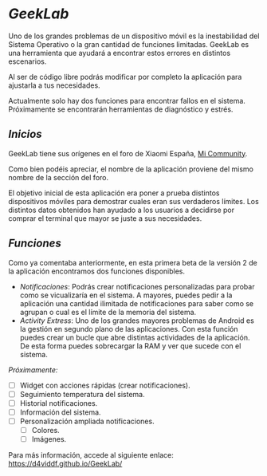 # *GeekLab*
Uno de los grandes problemas de un dispositivo móvil es la inestabilidad del Sistema Operativo o la gran cantidad de funciones limitadas. GeekLab es una herramienta que ayudará a encontrar estos errores en distintos escenarios.

Al ser de código libre podrás modificar por completo la aplicación para ajustarla a tus necesidades.

Actualmente solo hay dos funciones para encontrar fallos en el sistema. Próximamente se encontrarán herramientas de diagnóstico y estrés.

## *Inicios*

GeekLab tiene sus orígenes en el foro de Xiaomi España, [Mi Community](https://c.mi.com/es/forum-2814-1.html). 

Como bien podéis apreciar, el nombre de la aplicación proviene del mismo nombre de la sección del foro.

El objetivo inicial de esta aplicación era poner a prueba distintos dispositivos móviles para demostrar cuales eran sus verdaderos límites. Los distintos datos obtenidos han ayudado a los usuarios a decidirse por comprar el terminal que mayor se juste a sus necesidades.

## *Funciones*

Como ya comentaba anteriormente, en esta primera beta de la versión 2 de la aplicación encontramos dos funciones disponibles.

* *Notificaciones*: Podrás crear notificaciones personalizadas para probar como se vicualizaría en el sistema. A mayores, puedes pedir a la aplicación una cantidad ilimitada de notificaciones para saber como se agrupan o cual es el límite de la memoria del sistema.
* *Activity Extress*: Uno de los grandes mayores problemas de Android es la gestión en segundo plano de las aplicaciones. Con esta función puedes crear un bucle que abre distintas actividades de la aplicación. De esta forma puedes sobrecargar la RAM y ver que sucede con el sistema.

*Próximamente:*

- [ ] Widget con acciones rápidas (crear notificaciones).
- [ ] Seguimiento temperatura del sistema.
- [ ] Historial notificaciones.
- [ ] Información del sistema.
- [ ] Personalización ampliada notificaciones.
    - [ ] Colores.
    - [ ] Imágenes.

Para más información, accede al siguiente enlace: https://d4viddf.github.io/GeekLab/
